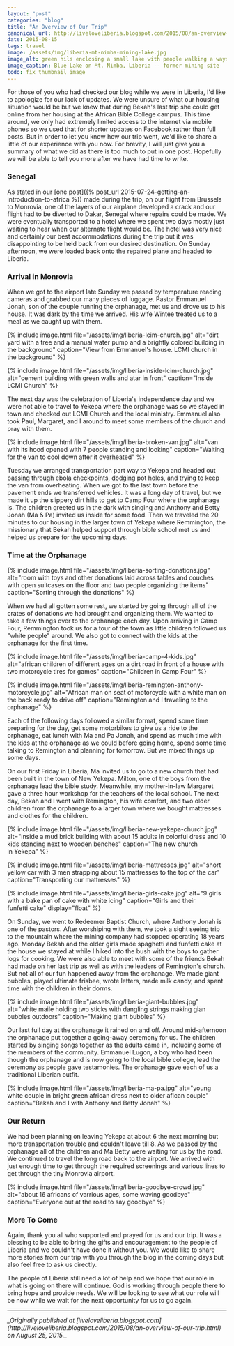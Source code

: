 ```yaml
---
layout: "post"
categories: "blog"
title: "An Overview of Our Trip"
canonical_url: http://liveloveliberia.blogspot.com/2015/08/an-overview-of-our-trip.html
date: 2015-08-15
tags: travel
image: /assets/img/liberia-mt-nimba-mining-lake.jpg
image_alt: green hils enclosing a small lake with people walking a ways away
image_caption: Blue Lake on Mt. Nimba, Liberia -- former mining site
todo: fix thumbnail image
---
```


For those of you who had checked our blog while we were in Liberia, I'd like
to apologize for our lack of updates. We were unsure of what our housing
situation would be but we knew that during Bekah's last trip she could get
online from her housing at the African Bible College campus. This time around,
we only had extremely limited access to the internet via mobile phones so we
used that for shorter updates on Facebook rather than full posts. But in order
to let you know how our trip went, we'd like to share a little of our
experience with you now. For brevity, I will just give you a summary of what
we did as there is too much to put in one post. Hopefully we will be able to
tell you more after we have had time to write.

### Senegal

As stated in our [one post]({% post_url 2015-07-24-getting-an-introduction-to-africa %}) made during the trip, on our flight from
Brussels to Monrovia, one of the layers of our airplane developed a crack and
our flight had to be diverted to Dakar, Senegal where repairs could be made.
We were eventually transported to a hotel where we spent two days mostly just
waiting to hear when our alternate flight would be. The hotel was very nice
and certainly our best accommodations during the trip but it was disappointing
to be held back from our desired destination. On Sunday afternoon, we were
loaded back onto the repaired plane and headed to Liberia.

### Arrival in Monrovia

When we got to the airport late Sunday we passed by temperature reading
cameras and grabbed our many pieces of luggage. Pastor Emmanuel Jonah, son of
the couple running the orphanage, met us and drove us to his house. It was
dark by the time we arrived. His wife Wintee treated us to a meal as we caught
up with them.

{% include image.html
    file="/assets/img/liberia-lcim-church.jpg"
    alt="dirt yard with a tree and a manual water pump and a brightly colored building in the background"
    caption="View from Emmanuel's house. LCMI church in the background"
%}

{% include image.html
    file="/assets/img/liberia-inside-lcim-church.jpg"
    alt="cement building with green walls and atar in front"
    caption="Inside LCMI Church"
%}

The next day was the celebration of Liberia's independence day and we were not
able to travel to Yekepa where the orphanage was so we stayed in town and
checked out LCMI Church and the local ministry. Emmanuel also took Paul,
Margaret, and I around to meet some members of the church and pray with them.

{% include image.html
    file="/assets/img/liberia-broken-van.jpg"
    alt="van with its hood opened with 7 people standing and looking"
    caption="Waiting for the van to cool down after it overheated"
%}

Tuesday we arranged transportation part way to Yekepa and headed out passing
through ebola checkpoints, dodging pot holes, and trying to keep the van from
overheating. When we got to the last town before the pavement ends we
transferred vehicles. It was a long day of travel, but we made it up the
slippery dirt hills to get to Camp Four where the orphanage is. The children
greeted us in the dark with singing and Anthony and Betty Jonah (Ma & Pa)
invited us inside for some food. Then we traveled the 20 minutes to our
housing in the larger town of Yekepa where Remmington, the missionary that
Bekah helped support through bible school met us and helped us prepare for the
upcoming days.

### Time at the Orphanage

{% include image.html
    file="/assets/img/liberia-sorting-donations.jpg"
    alt="room with toys and other donations laid across tables and couches with open suitcases on the floor and two people organizing the items"
    caption="Sorting through the donations"
%}

When we had all gotten some rest, we started by going through all of the
crates of donations we had brought and organizing them. We wanted to take a
few things over to the orphanage each day. Upon arriving in Camp Four,
Remmington took us for a tour of the town as little children followed us
"white people" around. We also got to connect with the kids at the orphanage
for the first time.

{% include image.html
    file="/assets/img/liberia-camp-4-kids.jpg"
    alt="african children of different ages on a dirt road in front of a house with two motorcycle tires for games"
    caption="Children in Camp Four"
%}

{% include image.html
    file="/assets/img/liberia-remington-anthony-motorcycle.jpg"
    alt="African man on seat of motorcycle with a white man on the back ready to drive off"
    caption="Remington and I traveling to the orphanage"
%}

Each of the following days followed a similar format, spend some time
preparing for the day, get some motorbikes to give us a ride to the orphanage,
eat lunch with Ma and Pa Jonah, and spend as much time with the kids at the
orphanage as we could before going home, spend some time talking to Remington
and planning for tomorrow. But we mixed things up some days.

On our first Friday in Liberia, Ma invited us to go to a new church that had
been built in the town of New Yekepa. Milton, one of the boys from the
orphanage lead the bible study. Meanwhile, my mother-in-law Margaret gave a
three hour workshop for the teachers of the local school. The next day, Bekah
and I went with Remington, his wife comfort, and two older children from the
orphanage to a larger town where we bought mattresses and clothes for the
children.

{% include image.html
    file="/assets/img/liberia-new-yekepa-church.jpg"
    alt="inside a mud brick building with about 15 adults in colorful dress and 10 kids standing next to wooden benches"
    caption="The new church in Yekepa"
%}

{% include image.html
    file="/assets/img/liberia-mattresses.jpg"
    alt="short yellow car with 3 men strapping about 15 mattresses to the top of the car"
    caption="Transporting our mattresses"
%}

{% include image.html
    file="/assets/img/liberia-girls-cake.jpg"
    alt="9 girls with a bake pan of cake with white icing"
    caption="Girls and their funfetti cake"
    display="float"
%}

On Sunday, we went to Redeemer Baptist Church, where Anthony Jonah is one of
the pastors. After worshiping with them, we took a sight seeing trip to the
mountain where the mining company had stopped operating 18 years ago. Monday
Bekah and the older girls made spaghetti and funfetti cake at the house we
stayed at while I hiked into the bush with the boys to gather logs for
cooking. We were also able to meet with some of the friends Bekah had made on
her last trip as well as with the leaders of Remington's church. But not all
of our fun happened away from the orphanage. We made giant bubbles, played
ultimate frisbee, wrote letters, made milk candy, and spent time with the
children in their dorms.

{% include image.html
    file="/assets/img/liberia-giant-bubbles.jpg"
    alt="white maile holding two sticks with dangling strings making gian bubbles outdoors"
    caption="Making giant bubbles"
%}

Our last full day at the orphanage it rained on and off. Around mid-afternoon
the orphanage put together a going-away ceremony for us. The children started
by singing songs together as the adults came in, including some of the members
of the community. Emmanuel Lugon, a boy who had been though the orphanage and
is now going to the local bible college, lead the ceremony as people gave
testamonies. The orphanage gave each of us a traditional Liberian outfit.

{% include image.html
    file="/assets/img/liberia-ma-pa.jpg"
    alt="young white couple in bright green african dress next to older afican couple"
    caption="Bekah and I with Anthony and Betty Jonah"
%}

### Our Return

We had been planning on leaving Yekepa at about 6 the next morning but more
transportation trouble and couldn't leave till 8. As we passed by the
orphanage all of the children and Ma Betty were waiting for us by the road. We
continued to travel the long road back to the airport. We arrived with just
enough time to get through the required screenings and various lines to get
through the tiny Monrovia airport.

{% include image.html
    file="/assets/img/liberia-goodbye-crowd.jpg"
    alt="about 16 africans of varrious ages, some waving goodbye"
    caption="Everyone out at the road to say goodbye"
%}

### More To Come

Again, thank you all who supported and prayed for us and our trip. It was a
blessing to be able to bring the gifts and encouragement to the people of
Liberia and we couldn't have done it without you. We would like to share more
stories from our trip with you through the blog in the coming days but also
feel free to ask us directly.

The people of Liberia still need a lot of help and we hope that our role in
what is going on there will continue. God is working through people there to
bring hope and provide needs. We will be looking to see what our role will be
now while we wait for the next opportunity for us to go again.

---

<cite>
_Originally published at [liveloveliberia.blogspot.com](http://liveloveliberia.blogspot.com/2015/08/an-overview-of-our-trip.html) on August 25, 2015._
</cite>
